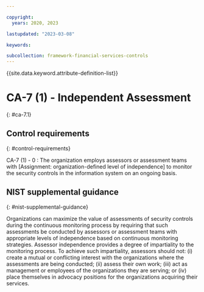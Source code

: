 ```yaml
---

copyright:
  years: 2020, 2023

lastupdated: "2023-03-08"

keywords:

subcollection: framework-financial-services-controls
---
```


{{site.data.keyword.attribute-definition-list}}

               
# CA-7 (1) - Independent Assessment
{: #ca-7.1}

## Control requirements
{: #control-requirements}

CA-7 (1) - 0
    : The organization employs assessors or assessment teams with [Assignment: organization-defined level of independence] to monitor the security controls in the information system on an ongoing basis.

## NIST supplemental guidance
{: #nist-supplemental-guidance}

Organizations can maximize the value of assessments of security controls during the continuous monitoring process by requiring that such assessments be conducted by assessors or assessment teams with appropriate levels of independence based on continuous monitoring strategies. Assessor independence provides a degree of impartiality to the monitoring process. To achieve such impartiality, assessors should not: (i) create a mutual or conflicting interest with the organizations where the assessments are being conducted; (ii) assess their own work; (iii) act as management or employees of the organizations they are serving; or (iv) place themselves in advocacy positions for the organizations acquiring their services.





